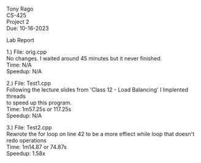Tony Rago <br>
CS-425 <br>
Project 2 <br>
Due: 10-16-2023 <br>

Lab Report <br>

1.) File: orig.cpp <br>
No changes. I waited around 45 minutes but it never finished. <br>
Time: N/A <br>
Speedup: N/A <br>


2.) File: Test1.cpp <br>
Following the lecture slides from 'Class 12 - Load Balancing' I Implented threads <br>
to speed up this program. <br>
Time: 1m57.25s or 117.25s <br>
Speedup: N/A <br>

3.) File: Test2.cpp <br>
Rewrote the for loop on line 42 to be a more effiect while loop that doesn't redo operations <br>
Time: 1m14.87 or 74.87s <br>
Speedup: 1.58x <br>

